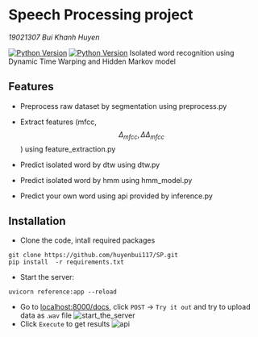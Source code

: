 ﻿# Speech Processing project
 _19021307 Bui Khanh Huyen_
 
[![Python Version](https://img.shields.io/badge/Python-3.9-blue.svg)](https://www.python.org/) [![Python Version](https://img.shields.io/badge/FastAPI-0.75.0-blue.svg)](https://fastapi.tiangolo.com/)
Isolated word recognition using Dynamic Time Warping and Hidden Markov model

## Features

- Preprocess raw dataset by segmentation using preprocess.py
- Extract features (mfcc, $$\Delta_{mfcc}, \Delta \Delta_{mfcc}^{}$$) using feature_extraction.py

- Predict isolated word by dtw using dtw.py
- Predict isolated word by hmm using hmm_model.py
- Predict your own word using api provided by inference.py

## Installation

- Clone the code, intall required packages

```shell
git clone https://github.com/huyenbui117/SP.git
pip install  -r requirements.txt
```
- Start the server:

```shell
uvicorn reference:app --reload
```

- Go to [localhost:8000/docs](http://localhost:8000/docs), click `POST` &rarr; `Try it out` and try to upload data as
  .`wav` file
![start_the_server](https://github.com/huyenbui117/SP/blob/master/gifs/start_the_server.gif)
- Click `Execute` to get results
![api](https://github.com/huyenbui117/SP/blob/master/gifs/api.gif)
